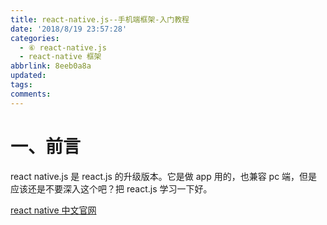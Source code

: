 ```yaml
---
title: react-native.js--手机端框架-入门教程
date: '2018/8/19 23:57:28'
categories:
  - ⑥ react-native.js
  - react-native 框架
abbrlink: 8eeb0a8a
updated:
tags:
comments:
---
```


# 一、前言

react native.js 是 react.js 的升级版本。它是做 app 用的，也兼容 pc 端，但是应该还是不要深入这个吧？把 react.js 学习一下好。

[react native 中文官网](https://reactnative.cn/docs/out-of-tree-platforms/)


